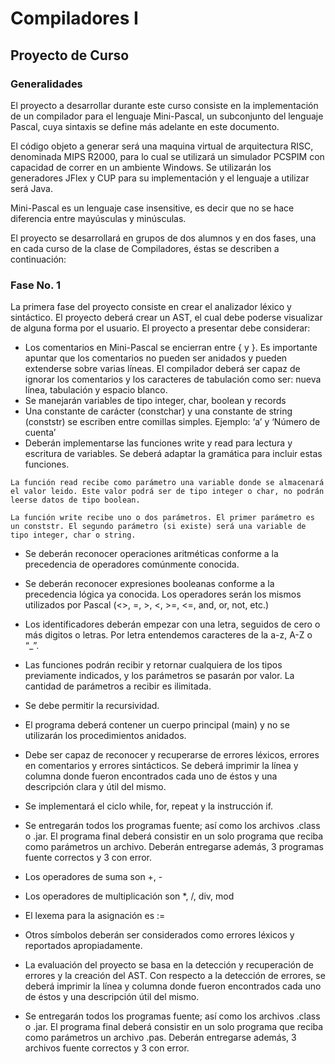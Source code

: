 # Compiladores I

## Proyecto de Curso
### Generalidades

El proyecto a desarrollar durante este curso consiste en la implementación de un
compilador para el lenguaje Mini-Pascal, un subconjunto del lenguaje Pascal, cuya
sintaxis se define más adelante en este documento.

El código objeto a generar será una maquina virtual de arquitectura RISC, denominada
MIPS R2000, para lo cual se utilizará un simulador PCSPIM con capacidad de correr en
un ambiente Windows. Se utilizarán los generadores JFlex y CUP para su
implementación y el lenguaje a utilizar será Java.

Mini-Pascal es un lenguaje case insensitive, es decir que no se hace diferencia entre
mayúsculas y minúsculas.

El proyecto se desarrollará en grupos de dos alumnos y en dos fases, una en cada curso
de la clase de Compiladores, éstas se describen a continuación:

### Fase No. 1

La primera fase del proyecto consiste en crear el analizador léxico y sintáctico. El
proyecto deberá crear un AST, el cual debe poderse visualizar de alguna forma por el
usuario. El proyecto a presentar debe considerar:

* Los comentarios en Mini-Pascal se encierran entre { y }. Es importante apuntar que los comentarios no pueden ser anidados y pueden extenderse sobre varias líneas. El compilador deberá ser capaz de ignorar los comentarios y los caracteres de tabulación como ser: nueva línea, tabulación y espacio blanco.
* Se manejarán variables de tipo integer, char, boolean y records
* Una constante de carácter (constchar) y una constante de string (conststr) se escriben entre comillas simples. Ejemplo: ‘a’ y ‘Número de cuenta’
* Deberán implementarse las funciones write y read para lectura y escritura de variables. Se deberá adaptar la gramática para incluir estas funciones.

```
La función read recibe como parámetro una variable donde se almacenará el valor leido. Este valor podrá ser de tipo integer o char, no podrán leerse datos de tipo boolean.
```
```
La función write recibe uno o dos parámetros. El primer parámetro es un conststr. El segundo parámetro (si existe) será una variable de tipo integer, char o string.
```

* Se deberán reconocer operaciones aritméticas conforme a la precedencia de operadores comúnmente conocida.
* Se deberán reconocer expresiones booleanas conforme a la precedencia lógica ya conocida. Los operadores serán los mismos utilizados por Pascal (<>, =, >, <, >=, <=, and, or, not, etc.)
* Los identificadores deberán empezar con una letra, seguidos de cero o más digitos o letras. Por letra entendemos caracteres de la a-z, A-Z o “_”.
* Las funciones podrán recibir y retornar cualquiera de los tipos previamente indicados, y los parámetros se pasarán por valor. La cantidad de parámetros a recibir es ilimitada.
* Se debe permitir la recursividad.
* El programa deberá contener un cuerpo principal (main) y no se utilizarán los procedimientos anidados.
* Debe ser capaz de reconocer y recuperarse de errores léxicos, errores en comentarios y errores sintácticos. Se deberá imprimir la línea y columna donde fueron encontrados cada uno de éstos y una descripción clara y útil del mismo.
* Se implementará el ciclo while, for, repeat y la instrucción if.
* Se entregarán todos los programas fuente; así como los archivos .class o .jar. El
    programa final deberá consistir en un solo programa que reciba como parámetros
    un archivo. Deberán entregarse además, 3 programas fuente correctos y 3 con
    error.
* Los operadores de suma son +, -
* Los operadores de multiplicación son *, /, div, mod
* El lexema para la asignación es :=
* Otros símbolos deberán ser considerados como errores léxicos y reportados apropiadamente.

* La evaluación del proyecto se basa en la detección y recuperación de errores y la creación del AST. Con respecto a la detección de errores, se deberá imprimir la línea y columna donde fueron encontrados cada uno de éstos y una descripción útil del mismo.
* Se entregarán todos los programas fuente; así como los archivos .class o .jar. El programa final deberá consistir en un solo programa que reciba como parámetros un archivo .pas. Deberán entregarse además, 3 archivos fuente correctos y 3 con error.